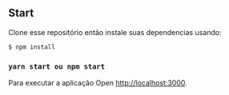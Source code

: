 ## Start

Clone esse repositório então instale suas dependencias usando:

```bash
$ npm install
```

### `yarn start ou npm start`

Para executar a aplicação
Open [http://localhost:3000](http://localhost:3000).